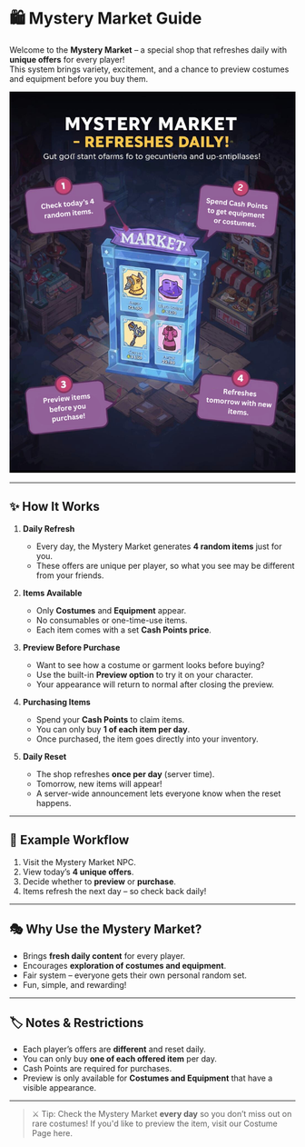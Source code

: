 # 🛍️ Mystery Market Guide

Welcome to the **Mystery Market** – a special shop that refreshes daily with **unique offers** for every player!  
This system brings variety, excitement, and a chance to preview costumes and equipment before you buy them.


![Mystery Market](assets/mysterymarket.png)

---

## ✨ How It Works

1. **Daily Refresh**  
    - Every day, the Mystery Market generates **4 random items** just for you.  
    - These offers are unique per player, so what you see may be different from your friends.

2. **Items Available**  
    - Only **Costumes** and **Equipment** appear.  
    - No consumables or one-time-use items.  
    - Each item comes with a set **Cash Points price**.

3. **Preview Before Purchase**  
     - Want to see how a costume or garment looks before buying?  
     - Use the built-in **Preview option** to try it on your character.  
     - Your appearance will return to normal after closing the preview.

4. **Purchasing Items**  
    - Spend your **Cash Points** to claim items.  
    - You can only buy **1 of each item per day**.  
    - Once purchased, the item goes directly into your inventory.

5. **Daily Reset**  
    - The shop refreshes **once per day** (server time).  
    - Tomorrow, new items will appear!  
    - A server-wide announcement lets everyone know when the reset happens.

---

## 📌 Example Workflow

1. Visit the Mystery Market NPC.  
2. View today’s **4 unique offers**.  
3. Decide whether to **preview** or **purchase**.  
4. Items refresh the next day – so check back daily!  

---

## 🎭 Why Use the Mystery Market?

- Brings **fresh daily content** for every player.  
- Encourages **exploration of costumes and equipment**.  
- Fair system – everyone gets their own personal random set.  
- Fun, simple, and rewarding!

---

## 🏷️ Notes & Restrictions

- Each player’s offers are **different** and reset daily.  
- You can only buy **one of each offered item** per day.  
- Cash Points are required for purchases.  
- Preview is only available for **Costumes and Equipment** that have a visible appearance.  

---

> ⚔️ Tip: Check the Mystery Market **every day** so you don’t miss out on rare costumes!
> If you'd like to preview the item, visit our Costume Page here.
